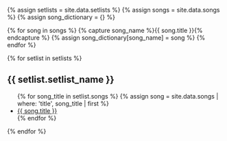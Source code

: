 {% assign setlists = site.data.setlists %}
{% assign songs = site.data.songs %}
{% assign song_dictionary = {} %}

{% for song in songs %}
  {% capture song_name %}{{ song.title }}{% endcapture %}
  {% assign song_dictionary[song_name] = song %}
{% endfor %}

{% for setlist in setlists %}
  <h2>{{ setlist.setlist_name }}</h2>
  <ul>
    {% for song_title in setlist.songs %}
      {% assign song = site.data.songs | where: 'title', song_title | first %}
      <li>
        <a href="{{ song.youtube_link }}" target="_blank">{{ song.title }}</a>
      </li>
    {% endfor %}
  </ul>
{% endfor %}